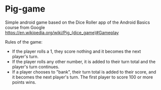 # Pig-game
Simple android game based on the Dice Roller app of the Android Basics course from Google
https://en.wikipedia.org/wiki/Pig_(dice_game)#Gameplay

Rules of the game:
- If the player rolls a 1, they score nothing and it becomes the next player's turn.
- If the player rolls any other number, it is added to their turn total and the player's turn continues.
- If a player chooses to "bank", their turn total is added to their score, and it becomes the next player's turn.
The first player to score 100 or more points wins.
